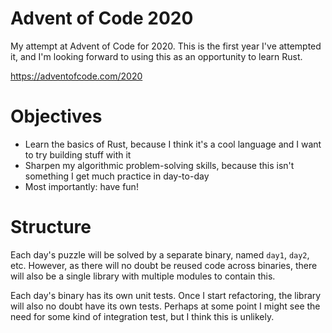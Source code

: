 # Advent of Code 2020

My attempt at Advent of Code for 2020. This is the first year I've attempted it, and I'm looking forward to using this as an opportunity to learn Rust.

https://adventofcode.com/2020

# Objectives

* Learn the basics of Rust, because I think it's a cool language and I want to try building stuff with it
* Sharpen my algorithmic problem-solving skills, because this isn't something I get much practice in day-to-day
* Most importantly: have fun!

# Structure

Each day's puzzle will be solved by a separate binary, named `day1`,
`day2`, etc. However, as there will no doubt be reused code across
binaries, there will also be a single library with multiple modules
to contain this.

Each day's binary has its own unit tests. Once I start refactoring,
the library will also no doubt have its own tests. Perhaps at some
point I might see the need for some kind of integration test, but
I think this is unlikely.

